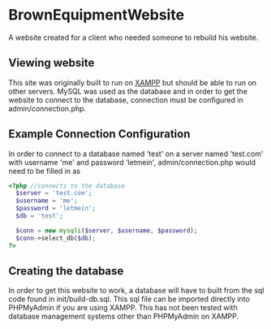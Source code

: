 # BrownEquipmentWebsite
A website created for a client who needed someone to rebuild his website.

## Viewing website
This site was originally built to run on [XAMPP](https://www.apachefriends.org/index.html) but should be able to run on other servers. MySQL was used as the database and in order to get the website to connect to the database, connection must be configured in admin/connection.php.

## Example Connection Configuration
In order to connect to a database named 'test' on a server named 'test.com' with username 'me' and password 'letmein', admin/connection.php would need to be filled in as

```php
<?php //connects to the database
  $server = 'test.com';
  $username = 'me';
  $password = 'letmein';
  $db = 'test';

  $conn = new mysqli($server, $username, $password);
  $conn->select_db($db);
?>
```

## Creating the database
In order to get this website to work, a database will have to built from the sql code found in init/build-db.sql. This sql file can be imported directly into PHPMyAdmin if you are using XAMPP. This has not been tested with database management systems other than PHPMyAdmin on XAMPP.
